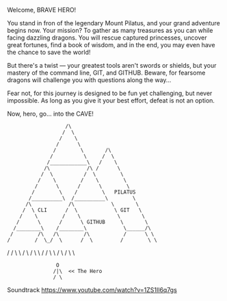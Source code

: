 Welcome, BRAVE HERO!

You stand in fron of the legendary Mount Pilatus, and your grand adventure begins now. 
Your mission? To gather as many treasures as you can while facing dazzling dragons. 
You will rescue captured princesses, uncover great fortunes, find a book of wisdom, 
and in the end, you may even have the chance to save the world!

But there's a twist — your greatest tools aren't swords or shields, but your mastery 
of the command line, GIT, and GITHUB. Beware, for fearsome dragons will challenge you 
with questions along the way…

Fear not, for this journey is designed to be fun yet challenging, but never impossible. 
As long as you give it your best effort, defeat is not an option.

Now, hero, go… into the CAVE!

                       /\                                    
                      /  \                                    
                     /    \                                   
                    /      \                                  
                   /        \       /\                   
                  /          \     /  \               
                 /____________\   /    \        
                /\            /\ /      \         
               /  \          /  \        \       
              /    \        /    \        \    
             /      \      /      \        \      
            /        \    /        \   PILATUS   
           /__________\  /__________\        \   
          /\            /\            \       \   
         /  \ CLI      /  \            \ GIT   \    
        /    \        /    \            \       \   
       /      \      /      \ GITHUB     \       \   
      /________\    /________\            \______/\  
     /        /\   /\        /\           /      \ \  
    /        /  \_/  \      /  \         /        \ \  
   /        /    \    \    /    \       /          \ \ 
  /        /      \    \  /      \     /            \ \

                    O
                   /|\  << The Hero
                   / \
              
  Soundtrack https://www.youtube.com/watch?v=1ZS1Il6q7gs